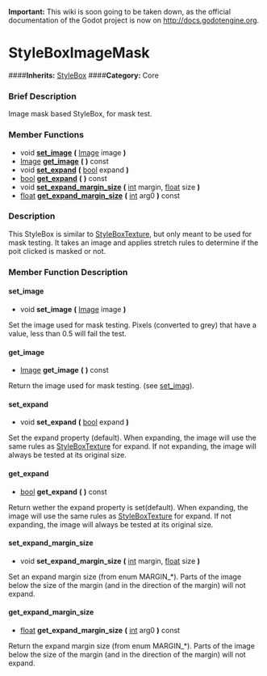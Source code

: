 **Important:** This wiki is soon going to be taken down, as the official documentation of the Godot project is now on http://docs.godotengine.org.

#  StyleBoxImageMask  
####**Inherits:** [StyleBox](class_stylebox)
####**Category:** Core

###  Brief Description  
Image mask based StyleBox, for mask test.

###  Member Functions 
  * void  **[set&#95;image](#set_image)**  **(** [Image](class_image) image  **)**
  * [Image](class_image)  **[get&#95;image](#get_image)**  **(** **)** const
  * void  **[set&#95;expand](#set_expand)**  **(** [bool](class_bool) expand  **)**
  * [bool](class_bool)  **[get&#95;expand](#get_expand)**  **(** **)** const
  * void  **[set&#95;expand&#95;margin&#95;size](#set_expand_margin_size)**  **(** [int](class_int) margin, [float](class_float) size  **)**
  * [float](class_float)  **[get&#95;expand&#95;margin&#95;size](#get_expand_margin_size)**  **(** [int](class_int) arg0  **)** const

###  Description  
This StyleBox is similar to [StyleBoxTexture](class_styleboxtexture), but only meant to be used for mask testing. It takes an image and applies stretch rules to determine if the poit clicked is masked or not.

###  Member Function Description  

#### <a name="set_image">set_image</a>
  * void  **set&#95;image**  **(** [Image](class_image) image  **)**

Set the image used for mask testing. Pixels (converted to grey) that have a value, less than 0.5 will fail the test.

#### <a name="get_image">get_image</a>
  * [Image](class_image)  **get&#95;image**  **(** **)** const

Return the image used for mask testing. (see [set&#95;imag](#set_imag)).

#### <a name="set_expand">set_expand</a>
  * void  **set&#95;expand**  **(** [bool](class_bool) expand  **)**

Set the expand property (default). When expanding, the image will use the same rules as [StyleBoxTexture](class_styleboxtexture) for expand. If not expanding, the image will always be tested at its original size.

#### <a name="get_expand">get_expand</a>
  * [bool](class_bool)  **get&#95;expand**  **(** **)** const

Return wether the expand property is set(default). When expanding, the image will use the same rules as [StyleBoxTexture](class_styleboxtexture) for expand. If not expanding, the image will always be tested at its original size.

#### <a name="set_expand_margin_size">set_expand_margin_size</a>
  * void  **set&#95;expand&#95;margin&#95;size**  **(** [int](class_int) margin, [float](class_float) size  **)**

Set an expand margin size (from enum MARGIN_*). Parts of the image below the size of the margin (and in the direction of the margin) will not expand.

#### <a name="get_expand_margin_size">get_expand_margin_size</a>
  * [float](class_float)  **get&#95;expand&#95;margin&#95;size**  **(** [int](class_int) arg0  **)** const

Return the expand margin size (from enum MARGIN_*). Parts of the image below the size of the margin (and in the direction of the margin) will not expand.
